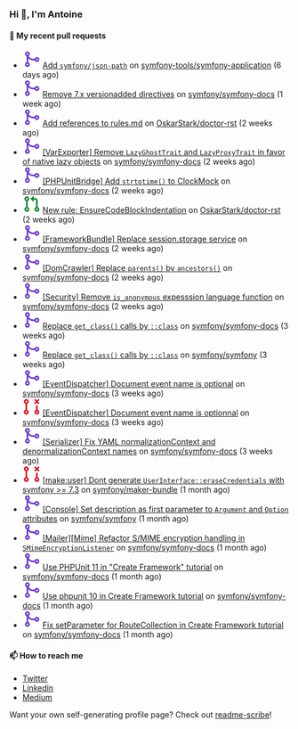 ### Hi 👋, I'm Antoine

#### 👷 My recent pull requests

- ![](./assets/pr-merged.svg) [Add `symfony/json-path`](https://github.com/symfony-tools/symfony-application/pull/36) on [symfony-tools/symfony-application](https://github.com/symfony-tools/symfony-application) (6 days ago)
- ![](./assets/pr-merged.svg) [Remove 7.x versionadded directives](https://github.com/symfony/symfony-docs/pull/21072) on [symfony/symfony-docs](https://github.com/symfony/symfony-docs) (1 week ago)
- ![](./assets/pr-merged.svg) [Add references to rules.md](https://github.com/OskarStark/doctor-rst/pull/2031) on [OskarStark/doctor-rst](https://github.com/OskarStark/doctor-rst) (2 weeks ago)
- ![](./assets/pr-merged.svg) [[VarExporter] Remove `LazyGhostTrait` and `LazyProxyTrait` in favor of native lazy objects](https://github.com/symfony/symfony-docs/pull/21067) on [symfony/symfony-docs](https://github.com/symfony/symfony-docs) (2 weeks ago)
- ![](./assets/pr-merged.svg) [[PHPUnitBridge] Add `strtotime()` to ClockMock](https://github.com/symfony/symfony-docs/pull/21066) on [symfony/symfony-docs](https://github.com/symfony/symfony-docs) (2 weeks ago)
- ![](./assets/pr-open.svg) [New rule: EnsureCodeBlockIndentation](https://github.com/OskarStark/doctor-rst/pull/2028) on [OskarStark/doctor-rst](https://github.com/OskarStark/doctor-rst) (2 weeks ago)
- ![](./assets/pr-merged.svg) [[FrameworkBundle] Replace session.storage service](https://github.com/symfony/symfony-docs/pull/21032) on [symfony/symfony-docs](https://github.com/symfony/symfony-docs) (2 weeks ago)
- ![](./assets/pr-merged.svg) [[DomCrawler] Replace `parents()` by `ancestors()`](https://github.com/symfony/symfony-docs/pull/21031) on [symfony/symfony-docs](https://github.com/symfony/symfony-docs) (2 weeks ago)
- ![](./assets/pr-merged.svg) [[Security] Remove `is_anonymous` expesssion language function](https://github.com/symfony/symfony-docs/pull/21030) on [symfony/symfony-docs](https://github.com/symfony/symfony-docs) (2 weeks ago)
- ![](./assets/pr-merged.svg) [Replace `get_class()` calls by `::class`](https://github.com/symfony/symfony-docs/pull/21016) on [symfony/symfony-docs](https://github.com/symfony/symfony-docs) (3 weeks ago)
- ![](./assets/pr-merged.svg) [Replace `get_class()` calls by `::class`](https://github.com/symfony/symfony/pull/60581) on [symfony/symfony](https://github.com/symfony/symfony) (3 weeks ago)
- ![](./assets/pr-merged.svg) [[EventDispatcher] Document event name is optional](https://github.com/symfony/symfony-docs/pull/21015) on [symfony/symfony-docs](https://github.com/symfony/symfony-docs) (3 weeks ago)
- ![](./assets/pr-closed.svg) [[EventDispatcher] Document event name is optionnal](https://github.com/symfony/symfony-docs/pull/21014) on [symfony/symfony-docs](https://github.com/symfony/symfony-docs) (3 weeks ago)
- ![](./assets/pr-merged.svg) [[Serializer] Fix YAML normalizationContext and denormalizationContext names](https://github.com/symfony/symfony-docs/pull/21013) on [symfony/symfony-docs](https://github.com/symfony/symfony-docs) (3 weeks ago)
- ![](./assets/pr-closed.svg) [[make:user] Dont generate `UserInterface::eraseCredentials` with symfony &gt;= 7.3](https://github.com/symfony/maker-bundle/pull/1701) on [symfony/maker-bundle](https://github.com/symfony/maker-bundle) (1 month ago)
- ![](./assets/pr-merged.svg) [[Console] Set description as first parameter to `Argument` and `Option` attributes](https://github.com/symfony/symfony/pull/60366) on [symfony/symfony](https://github.com/symfony/symfony) (1 month ago)
- ![](./assets/pr-merged.svg) [[Mailer][Mime] Refactor S/MIME encryption handling in `SMimeEncryptionListener`](https://github.com/symfony/symfony-docs/pull/20935) on [symfony/symfony-docs](https://github.com/symfony/symfony-docs) (1 month ago)
- ![](./assets/pr-merged.svg) [Use PHPUnit 11 in &#34;Create Framework&#34; tutorial](https://github.com/symfony/symfony-docs/pull/20930) on [symfony/symfony-docs](https://github.com/symfony/symfony-docs) (1 month ago)
- ![](./assets/pr-merged.svg) [Use phpunit 10 in Create Framework tutorial](https://github.com/symfony/symfony-docs/pull/20929) on [symfony/symfony-docs](https://github.com/symfony/symfony-docs) (1 month ago)
- ![](./assets/pr-merged.svg) [Fix setParameter for RouteCollection in Create Framework tutorial](https://github.com/symfony/symfony-docs/pull/20928) on [symfony/symfony-docs](https://github.com/symfony/symfony-docs) (1 month ago)

#### 📫 How to reach me

- [Twitter](https://twitter.com/a_lamirault)
- [Linkedin](https://www.linkedin.com/in/antoine-lamirault-9a9a9a107/)
- [Medium](https://alamirault.medium.com)

Want your own self-generating profile page? Check out [readme-scribe](https://github.com/muesli/readme-scribe)!
